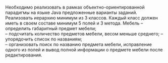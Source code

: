 Необходимо реализовать в рамках объектно-ориентированной парадигмы на языке Java предложенные варианты заданий. 
Реализовать иерархию минимум из 3 классов. Каждый класс должен иметь в своем составе минимум 5 полей и 3 метода.
Мебель
 – определить габаритный предмет мебели;   
– подсчитать количество предметов мебели, весом меньше среднего; 
– упорядочить список по названиям;   
– организовать поиск по названию предмета мебели, исправление одного из полей и вывод полной информации о предмете мебели после редактирования.  
